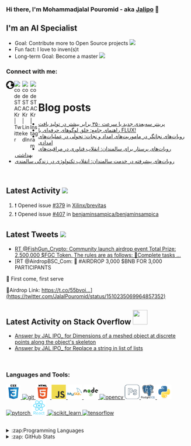 ### Hi there, I'm Mohammadjalal Pouromid - aka [Jalipo][website] 👋
## I'm an AI Specialist

 
- Goal: Contribute more to Open Source projects <img src="https://media.giphy.com/media/WUlplcMpOCEmTGBtBW/giphy.gif" width="30">
- Fun fact: I love to inven(s)t
- Long-term Goal: Become a master <img src="https://media.giphy.com/media/BMyEGC1ZzwS6W2cc5n/giphy.gif"  width="30" >

### Connect with me:

[<img align="left" alt="codeSTACKr.com" width="22px" src="https://raw.githubusercontent.com/iconic/open-iconic/master/svg/globe.svg" />][website]
[<img align="left" alt="codeSTACKr | Twitter" width="22px" src="https://cdn.jsdelivr.net/npm/simple-icons@v3/icons/twitter.svg" />][twitter]
[<img align="left" alt="codeSTACKr | LinkedIn" width="22px" src="https://cdn.jsdelivr.net/npm/simple-icons@v3/icons/linkedin.svg" />][linkedin]
[<img align="left" alt="codeSTACKr | Instagram" width="22px" src="https://cdn.jsdelivr.net/npm/simple-icons@v3/icons/instagram.svg" />][instagram]

<br />

# Blog posts
<!-- BLOG-POST-LIST:START -->
- [پرینتر سه‌بعدی جدید با سرعت ۳۵۰ برابر بیشتر در تولید بافت](https://cyberuni.ir/blog/%D9%BE%D8%B1%DB%8C%D9%86%D8%AA%D8%B1-%D8%B3%D9%87%D8%A8%D8%B9%D8%AF%DB%8C-%D8%AC%D8%AF%DB%8C%D8%AF-%D8%A8%D8%A7-%D8%B3%D8%B1%D8%B9%D8%AA-%DB%B3%DB%B5%DB%B0-%D8%A8%D8%B1%D8%A7%D8%A8%D8%B1-%D8%A8%DB%8C%D8%B4%D8%AA%D8%B1-%D8%AF%D8%B1-%D8%AA%D9%88%D9%84%DB%8C%D8%AF-%D8%A8%D8%A7%D9%81%D8%AA/)
- [راهنمای جامع: خلق لوگوهای حرفه‌ای با FLUX!](https://cyberuni.ir/blog/%D8%B1%D8%A7%D9%87%D9%86%D9%85%D8%A7%DB%8C-%D8%AC%D8%A7%D9%85%D8%B9-%D8%AE%D9%84%D9%82-%D9%84%D9%88%DA%AF%D9%88%D9%87%D8%A7%DB%8C-%D8%AD%D8%B1%D9%81%D9%87%D8%A7%DB%8C-%D8%A8%D8%A7-flux/)
- [روبات‌های نجاتگر در ماموریت‌های امداد و نجات: تحولی در عملیات‌های امدادی](https://cyberuni.ir/blog/%D8%B1%D9%88%D8%A8%D8%A7%D8%AA%D9%87%D8%A7%DB%8C-%D9%86%D8%AC%D8%A7%D8%AA%DA%AF%D8%B1-%D8%AF%D8%B1-%D9%85%D8%A7%D9%85%D9%88%D8%B1%DB%8C%D8%AA%D9%87%D8%A7%DB%8C-%D8%A7%D9%85%D8%AF%D8%A7%D8%AF-%D9%88-%D9%86%D8%AC%D8%A7%D8%AA-%D8%AA%D8%AD%D9%88%D9%84%DB%8C-%D8%AF%D8%B1-%D8%B9%D9%85%D9%84%DB%8C%D8%A7%D8%AA%D9%87%D8%A7%DB%8C-%D8%A7%D9%85%D8%AF%D8%A7%D8%AF%DB%8C/)
- [روبات‌های پرستار برای سالمندان: انقلاب فناوری در مراقبت‌های بهداشتی](https://cyberuni.ir/blog/%D8%B1%D9%88%D8%A8%D8%A7%D8%AA%D9%87%D8%A7%DB%8C-%D9%BE%D8%B1%D8%B3%D8%AA%D8%A7%D8%B1-%D8%A8%D8%B1%D8%A7%DB%8C-%D8%B3%D8%A7%D9%84%D9%85%D9%86%D8%AF%D8%A7%D9%86-%D8%A7%D9%86%D9%82%D9%84%D8%A7%D8%A8-%D9%81%D9%86%D8%A7%D9%88%D8%B1%DB%8C-%D8%AF%D8%B1-%D9%85%D8%B1%D8%A7%D9%82%D8%A8%D8%AA%D9%87%D8%A7%DB%8C-%D8%A8%D9%87%D8%AF%D8%A7%D8%B4%D8%AA%DB%8C/)
- [روبات‌های پیشرفته در خدمت سالمندان: انقلاب تکنولوژی در زندگی سالمندی](https://cyberuni.ir/blog/%D8%B1%D9%88%D8%A8%D8%A7%D8%AA%D9%87%D8%A7%DB%8C-%D9%BE%DB%8C%D8%B4%D8%B1%D9%81%D8%AA%D9%87-%D8%AF%D8%B1-%D8%AE%D8%AF%D9%85%D8%AA-%D8%B3%D8%A7%D9%84%D9%85%D9%86%D8%AF%D8%A7%D9%86-%D8%A7%D9%86%D9%82%D9%84%D8%A7%D8%A8-%D8%AA%DA%A9%D9%86%D9%88%D9%84%D9%88%DA%98%DB%8C-%D8%AF%D8%B1-%D8%B2%D9%86%D8%AF%DA%AF%DB%8C-%D8%B3%D8%A7%D9%84%D9%85%D9%86%D8%AF%DB%8C/)
<!-- BLOG-POST-LIST:END -->


<br/>

## Latest Activity <img src="https://raw.githubusercontent.com/innng/innng/master/assets/kyubey.gif" width="80"> 
<!--START_SECTION:activity-->
1. ❗️ Opened issue [#379](https://github.com/Xilinx/brevitas/issues/379) in [Xilinx/brevitas](https://github.com/Xilinx/brevitas)
2. ❗️ Opened issue [#407](https://github.com/benjaminsampica/benjaminsampica/issues/407) in [benjaminsampica/benjaminsampica](https://github.com/benjaminsampica/benjaminsampica)
<!--END_SECTION:activity-->


## Latest Tweets <img src="https://media.giphy.com/media/26BRxIdjE82KNmVJm/giphy.gif" width="30"> 

<!-- TWITTER:START -->
- [RT @FishGun_Crypto: Community launch airdrop event
Total Prize: 2,500,000 $FGC Token. The rules are as follows:
🐡Complete tasks ...](https://twitter.com/JalalPouromid/status/1510434904487743493)
- [RT @AirdropBSC_Com: 🎁 #AIRDROP 3,000 $BNB FOR 3,000 PARTICIPANTS 

🎁 First come, first serve

🔗Airdrop Link: https://t.co/55bvoi...](https://twitter.com/JalalPouromid/status/1510235069964857352)
<!-- TWITTER:END -->

## Latest Activity on Stack Overflow  <img src="https://media.giphy.com/media/ule4vhcY1xEKQ/giphy.gif" height="40" width = '40'> 

<!-- STACKOVERFLOW:START -->
- [Answer by JAL IPO_ for Dimensions of a meshed object at discrete points along the object&#39;s skeleton](https://stackoverflow.com/questions/79000040/dimensions-of-a-meshed-object-at-discrete-points-along-the-objects-skeleton/79051975#79051975)
- [Answer by JAL IPO_ for Replace a string in list of lists](https://stackoverflow.com/questions/13781828/replace-a-string-in-list-of-lists/75055822#75055822)
<!-- STACKOVERFLOW:END -->

<br/>

  <h3 align="left">Languages and Tools:</h3>
<p align="left"> <a href="https://www.w3schools.com/css/" target="_blank"> <img src="https://raw.githubusercontent.com/devicons/devicon/master/icons/css3/css3-original-wordmark.svg" alt="css3" width="40" height="40"/> </a> <a href="https://git-scm.com/" target="_blank"> <img src="https://www.vectorlogo.zone/logos/git-scm/git-scm-icon.svg" alt="git" width="40" height="40"/> </a> <a href="https://www.w3.org/html/" target="_blank"> <img src="https://raw.githubusercontent.com/devicons/devicon/master/icons/html5/html5-original-wordmark.svg" alt="html5" width="40" height="40"/> </a> <a href="https://developer.mozilla.org/en-US/docs/Web/JavaScript" target="_blank"> <img src="https://raw.githubusercontent.com/devicons/devicon/master/icons/javascript/javascript-original.svg" alt="javascript" width="40" height="40"/> </a> <a href="https://www.mysql.com/" target="_blank"> <img src="https://raw.githubusercontent.com/devicons/devicon/master/icons/mysql/mysql-original-wordmark.svg" alt="mysql" width="40" height="40"/> </a> <a href="https://nodejs.org" target="_blank"> <img src="https://raw.githubusercontent.com/devicons/devicon/master/icons/nodejs/nodejs-original-wordmark.svg" alt="nodejs" width="40" height="40"/> </a> <a href="https://opencv.org/" target="_blank"> <img src="https://www.vectorlogo.zone/logos/opencv/opencv-icon.svg" alt="opencv" width="40" height="40"/> </a> <a href="https://www.photoshop.com/en" target="_blank"> <img src="https://raw.githubusercontent.com/devicons/devicon/master/icons/photoshop/photoshop-line.svg" alt="photoshop" width="40" height="40"/> </a> <a href="https://www.postgresql.org" target="_blank"> <img src="https://raw.githubusercontent.com/devicons/devicon/master/icons/postgresql/postgresql-original-wordmark.svg" alt="postgresql" width="40" height="40"/> </a> <a href="https://www.python.org" target="_blank"> <img src="https://raw.githubusercontent.com/devicons/devicon/master/icons/python/python-original.svg" alt="python" width="40" height="40"/> </a> <a href="https://pytorch.org/" target="_blank"> <img src="https://www.vectorlogo.zone/logos/pytorch/pytorch-icon.svg" alt="pytorch" width="40" height="40"/> </a> <a href="https://reactjs.org/" target="_blank"> <img src="https://raw.githubusercontent.com/devicons/devicon/master/icons/react/react-original-wordmark.svg" alt="react" width="40" height="40"/> </a> <a href="https://scikit-learn.org/" target="_blank"> <img src="https://upload.wikimedia.org/wikipedia/commons/0/05/Scikit_learn_logo_small.svg" alt="scikit_learn" width="40" height="40"/> </a> <a href="https://www.tensorflow.org" target="_blank"> <img src="https://www.vectorlogo.zone/logos/tensorflow/tensorflow-icon.svg" alt="tensorflow" width="40" height="40"/> </a> </p>

<br/>



<details>
  <summary>:zap:Programming Languages</summary>

  [![Top Langs](https://github-readme-stats.vercel.app/api/top-langs/?username=iamjalipo)](https://github.com/anuraghazra/github-readme-stats)

</details>

<details>
  <summary>:zap: GitHub Stats</summary>

  <img align="left" alt="jalipo" src="https://github-readme-stats.codestackr.vercel.app/api?username=iamjalipo&theme=vue&show_icons=true&hide_border=true" />

</details>




[website]: https://iamjalipo.github.io/
[twitter]: https://twitter.com/JalalPouromid
[instagram]: https://www.instagram.com/jalipo_/
[linkedin]: https://www.linkedin.com/in/mohammadjalal-pouromid-9568901b0

